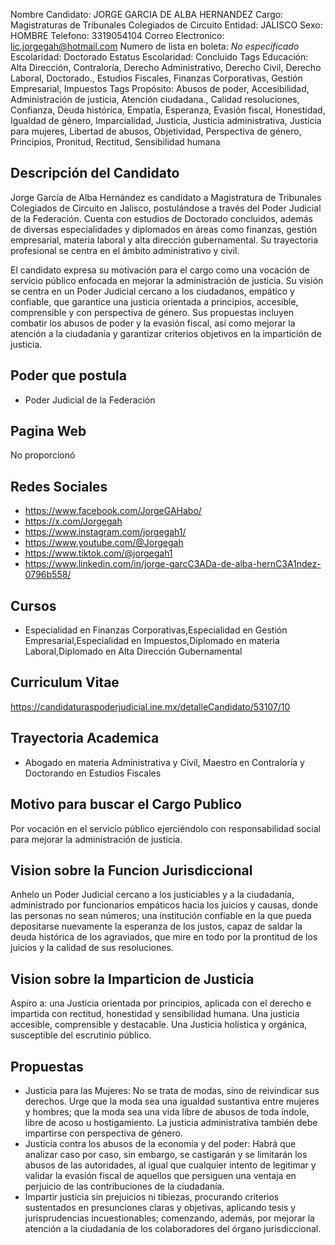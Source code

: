 Nombre Candidato: JORGE GARCIA DE ALBA HERNANDEZ
Cargo: Magistraturas de Tribunales Colegiados de Circuito
Entidad: JALISCO
Sexo: HOMBRE
Telefono: 3319054104
Correo Electronico: lic.jorgegah@hotmail.com
Numero de lista en boleta: *No especificado*
Escolaridad: Doctorado
Estatus Escolaridad: Concluido
Tags Educación: Alta Dirección, Contraloría, Derecho Administrativo, Derecho Civil, Derecho Laboral, Doctorado., Estudios Fiscales, Finanzas Corporativas, Gestión Empresarial, Impuestos
Tags Propósito: Abusos de poder, Accesibilidad, Administración de justicia, Atención ciudadana., Calidad resoluciones, Confianza, Deuda histórica, Empatía, Esperanza, Evasión fiscal, Honestidad, Igualdad de género, Imparcialidad, Justicia, Justicia administrativa, Justicia para mujeres, Libertad de abusos, Objetividad, Perspectiva de género, Principios, Pronitud, Rectitud, Sensibilidad humana


## Descripción del Candidato 

Jorge García de Alba Hernández es candidato a Magistratura de Tribunales Colegiados de Circuito en Jalisco, postulándose a través del Poder Judicial de la Federación. Cuenta con estudios de Doctorado concluidos, además de diversas especialidades y diplomados en áreas como finanzas, gestión empresarial, materia laboral y alta dirección gubernamental. Su trayectoria profesional se centra en el ámbito administrativo y civil.

El candidato expresa su motivación para el cargo como una vocación de servicio público enfocada en mejorar la administración de justicia. Su visión se centra en un Poder Judicial cercano a los ciudadanos, empático y confiable, que garantice una justicia orientada a principios, accesible, comprensible y con perspectiva de género. Sus propuestas incluyen combatir los abusos de poder y la evasión fiscal, así como mejorar la atención a la ciudadanía y garantizar criterios objetivos en la impartición de justicia.


## Poder que postula

- Poder Judicial de la Federación


## Pagina Web

No proporcionó


## Redes Sociales

- https://www.facebook.com/JorgeGAHabo/
- https://x.com/Jorgegah
- https://www.instagram.com/jorgegah1/
- https://www.youtube.com/@Jorgegah
- https://www.tiktok.com/@jorgegah1
- https://www.linkedin.com/in/jorge-garcC3ADa-de-alba-hernC3A1ndez-0796b558/


## Cursos

- Especialidad en Finanzas Corporativas,Especialidad en Gestión Empresarial,Especialidad en Impuestos,Diplomado en materia Laboral,Diplomado en Alta Dirección Gubernamental


## Curriculum Vitae

https://candidaturaspoderjudicial.ine.mx/detalleCandidato/53107/10


## Trayectoria Academica

- Abogado en materia Administrativa y Civil, Maestro en Contraloría y Doctorando en Estudios Fiscales


## Motivo para buscar el Cargo Publico

Por vocación en el servicio público ejerciéndolo con responsabilidad social para mejorar la administración de justicia.


## Vision sobre la Funcion Jurisdiccional

Anhelo un Poder Judicial cercano a los justiciables y a la ciudadanía, administrado por funcionarios empáticos hacia los juicios y causas, donde las personas no sean números; una institución confiable en la que pueda depositarse nuevamente la esperanza de los justos, capaz de saldar la deuda histórica de los agraviados, que mire en todo por la prontitud de los juicios y la calidad de sus resoluciones.


## Vision sobre la Imparticion de Justicia

Aspiro a: una Justicia orientada por principios, aplicada con el derecho e impartida con rectitud, honestidad y sensibilidad humana. Una justicia accesible, comprensible y destacable. Una Justicia holística y orgánica, susceptible del escrutinio público.


## Propuestas

- Justicia para las Mujeres: No se trata de modas, sino de reivindicar sus derechos. Urge que la moda sea una igualdad sustantiva entre mujeres y hombres; que la moda sea una vida libre de abusos de toda índole, libre de acoso u hostigamiento. La justicia administrativa también debe impartirse con perspectiva de género.
- Justicia contra los abusos de la economía y del poder: Habrá que analizar caso por caso, sin embargo, se castigarán y se limitarán los abusos de las autoridades, al igual que cualquier intento de legitimar y validar la evasión fiscal de aquellos que persiguen una ventaja en perjuicio de las contribuciones de la ciudadanía.
- Impartir justicia sin prejuicios ni tibiezas, procurando criterios sustentados en presunciones claras y objetivas, aplicando tesis y jurisprudencias incuestionables; comenzando, además, por mejorar la atención a la ciudadanía de los colaboradores del órgano jurisdiccional.

